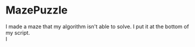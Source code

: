 # MazePuzzle
I made a maze that my algorithm isn't able to solve. I put it at the bottom of my script.  
I 
